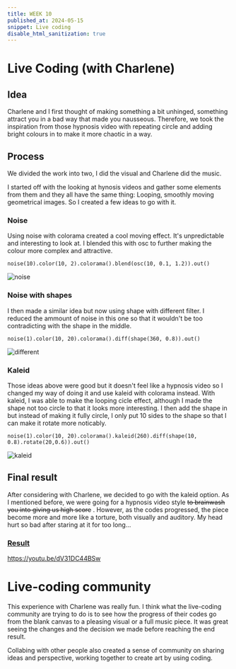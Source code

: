 ```yaml
---
title: WEEK 10
published_at: 2024-05-15
snippet: Live coding
disable_html_sanitization: true
---
```


# Live Coding (with Charlene)

## Idea

Charlene and I first thought of making something a bit unhinged, something attract you in a bad way that made you nausseous. Therefore, we took the inspiration from those hypnosis video with repeating circle and adding bright colours in to make it more chaotic in a way.

## Process

We divided the work into two, I did the visual and Charlene did the music.

I started off with the looking at hynosis videos and gather some elements from them and they all have the same thing: Looping, smoothly moving geometrical images. So I created a few ideas to go with it.

### Noise

Using noise with colorama created a cool moving effect. It's unpredictable and interesting to look at.
I blended this with osc to further making the colour more complex and attractive.

```
noise(10).color(10, 2).colorama().blend(osc(10, 0.1, 1.2)).out()
```

![noise](/w10/noise.png)

### Noise with shapes

I then made a similar idea but now using shape with different filter. I reduced the ammount of noise in this one so that it wouldn't be too contradicting with the shape in the middle.

```
noise(1).color(10, 20).colorama().diff(shape(360, 0.8)).out()
```

![different](/w10/diffnoise.png)

### Kaleid

Those ideas above were good but it doesn't feel like a hypnosis video so I changed my way of doing it and use kaleid with colorama instead. With kaleid, I was able to make the looping cicle effect, although I made the shape not too circle to that it looks more interesting.
I then add the shape in but instead of making it fully circle, I only put 10 sides to the shape so that I can make it rotate more noticably.

```
noise(1).color(10, 20).colorama().kaleid(260).diff(shape(10, 0.8).rotate(20,0.6)).out()
```

![kaleid](/w10/kaleid.png)

## Final result

After considering with Charlene, we decided to go with the kaleid option.
As I mentioned before, we were going for a hypnosis video style ~~to brainwash you into giving us high score~~ . However, as the codes progressed, the piece become more and more like a torture, both visually and auditory. My head hurt so bad after staring at it for too long...

### [Result](https://flok.cc/s/distinguished-crimson-smelt-c1549367)

https://youtu.be/dV31DC44BSw

# Live-coding community

This experience with Charlene was really fun. I think what the live-coding community are trying to do is to see how the progress of their codes go from the blank canvas to a pleasing visual or a full music piece. It was great seeing the changes and the decision we made before reaching the end result.

Collabing with other people also created a sense of community on sharing ideas and perspective, working together to create art by using coding.
